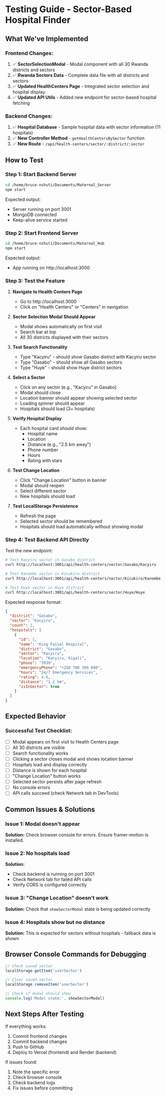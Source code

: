 # Testing Guide - Sector-Based Hospital Finder

## What We've Implemented

### Frontend Changes:
1. ✅ **SectorSelectionModal** - Modal component with all 30 Rwanda districts and sectors
2. ✅ **Rwanda Sectors Data** - Complete data file with all districts and sectors
3. ✅ **Updated HealthCenters Page** - Integrated sector selection and hospital display
4. ✅ **Updated API Utils** - Added new endpoint for sector-based hospital fetching

### Backend Changes:
1. ✅ **Hospital Database** - Sample hospital data with sector information (11 hospitals)
2. ✅ **New Controller Method** - `getHealthCentersBySector` function
3. ✅ **New Route** - `/api/health-centers/sector/:district/:sector`

## How to Test

### Step 1: Start Backend Server
```bash
cd /home/bruce-nshuti/Documents/Maternal_Server
npm start
```

Expected output:
- Server running on port 3001
- MongoDB connected
- Keep-alive service started

### Step 2: Start Frontend Server
```bash
cd /home/bruce-nshuti/Documents/Maternal_Hub
npm start
```

Expected output:
- App running on http://localhost:3000

### Step 3: Test the Feature

1. **Navigate to Health Centers Page**
   - Go to http://localhost:3000
   - Click on "Health Centers" or "Centers" in navigation

2. **Sector Selection Modal Should Appear**
   - Modal shows automatically on first visit
   - Search bar at top
   - All 30 districts displayed with their sectors

3. **Test Search Functionality**
   - Type "Kacyiru" - should show Gasabo district with Kacyiru sector
   - Type "Gasabo" - should show all Gasabo sectors
   - Type "Huye" - should show Huye district sectors

4. **Select a Sector**
   - Click on any sector (e.g., "Kacyiru" in Gasabo)
   - Modal should close
   - Location banner should appear showing selected sector
   - Loading spinner should appear
   - Hospitals should load (3+ hospitals)

5. **Verify Hospital Display**
   - Each hospital card should show:
     - Hospital name
     - Location
     - Distance (e.g., "2.5 km away")
     - Phone number
     - Hours
     - Rating with stars

6. **Test Change Location**
   - Click "Change Location" button in banner
   - Modal should reopen
   - Select different sector
   - New hospitals should load

7. **Test LocalStorage Persistence**
   - Refresh the page
   - Selected sector should be remembered
   - Hospitals should load automatically without showing modal

### Step 4: Test Backend API Directly

Test the new endpoint:
```bash
# Test Kacyiru sector in Gasabo district
curl http://localhost:3001/api/health-centers/sector/Gasabo/Kacyiru

# Test Kanombe sector in Kicukiro district
curl http://localhost:3001/api/health-centers/sector/Kicukiro/Kanombe

# Test Huye sector in Huye district
curl http://localhost:3001/api/health-centers/sector/Huye/Huye
```

Expected response format:
```json
{
  "district": "Gasabo",
  "sector": "Kacyiru",
  "count": 2,
  "hospitals": [
    {
      "id": 1,
      "name": "King Faisal Hospital",
      "district": "Gasabo",
      "sector": "Kacyiru",
      "location": "Kacyiru, Kigali",
      "phone": "3939",
      "emergencyPhone": "+250 788 309 000",
      "hours": "24/7 Emergency Services",
      "rating": 4.8,
      "distance": "1.2 km",
      "isInSector": true
    }
  ]
}
```

## Expected Behavior

### Successful Test Checklist:
- [ ] Modal appears on first visit to Health Centers page
- [ ] All 30 districts are visible
- [ ] Search functionality works
- [ ] Clicking a sector closes modal and shows location banner
- [ ] Hospitals load and display correctly
- [ ] Distance is shown for each hospital
- [ ] "Change Location" button works
- [ ] Selected sector persists after page refresh
- [ ] No console errors
- [ ] API calls succeed (check Network tab in DevTools)

## Common Issues & Solutions

### Issue 1: Modal doesn't appear
**Solution:** Check browser console for errors. Ensure framer-motion is installed.

### Issue 2: No hospitals load
**Solution:** 
- Check backend is running on port 3001
- Check Network tab for failed API calls
- Verify CORS is configured correctly

### Issue 3: "Change Location" doesn't work
**Solution:** Check that `showSectorModal` state is being updated correctly

### Issue 4: Hospitals show but no distance
**Solution:** This is expected for sectors without hospitals - fallback data is shown

## Browser Console Commands for Debugging

```javascript
// Check saved sector
localStorage.getItem('userSector')

// Clear saved sector
localStorage.removeItem('userSector')

// Check if modal should show
console.log('Modal state:', showSectorModal)
```

## Next Steps After Testing

If everything works:
1. Commit frontend changes
2. Commit backend changes
3. Push to GitHub
4. Deploy to Vercel (frontend) and Render (backend)

If issues found:
1. Note the specific error
2. Check browser console
3. Check backend logs
4. Fix issues before committing
